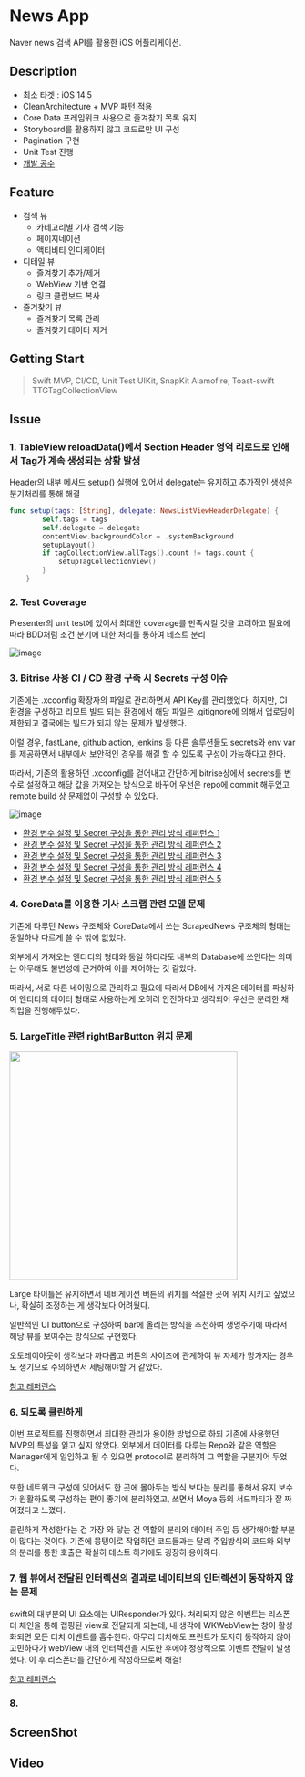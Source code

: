 # News App
Naver news 검색 API를 활용한 iOS 어플리케이션.

## Description
+ 최소 타겟 : iOS 14.5
+ CleanArchitecture + MVP 패턴 적용
+ Core Data 프레임워크 사용으로 즐겨찾기 목록 유지
+ Storyboard를 활용하지 않고 코드로만 UI 구성
+ Pagination 구현
+ Unit Test 진행
+ [개발 공수]()

## Feature
+ 검색 뷰
  + 카테고리별 기사 검색 기능
  + 페이지네이션
  + 액티비티 인디케이터
+ 디테일 뷰
  + 즐겨찾기 추가/제거
  + WebView 기반 연결
  + 링크 클립보드 복사
+ 즐겨찾기 뷰
  + 즐겨찾기 목록 관리
  + 즐겨찾기 데이터 제거

## Getting Start
> Swift
MVP, CI/CD, Unit Test
UIKit, SnapKit
Alamofire, Toast-swift
TTGTagCollectionView

## Issue

### 1. TableView reloadData()에서 Section Header 영역 리로드로 인해서 Tag가 계속 생성되는 상황 발생

Header의 내부 메서드 setup() 실행에 있어서 delegate는 유지하고 추가적인 생성은 분기처리를 통해 해결

```swift
func setup(tags: [String], delegate: NewsListViewHeaderDelegate) {
        self.tags = tags
        self.delegate = delegate
        contentView.backgroundColor = .systemBackground
        setupLayout()
        if tagCollectionView.allTags().count != tags.count {
            setupTagCollectionView()
        }
    }
```

### 2. Test Coverage
Presenter의 unit test에 있어서 최대한 coverage를 만족시킬 것을 고려하고 필요에 따라 BDD처럼 조건 분기에 대한 처리를 통하여 테스트 분리

![image](https://user-images.githubusercontent.com/75239459/175867790-e2f1c566-d1eb-467d-9e20-1cf52c93cb98.png)

### 3. Bitrise 사용 CI / CD 환경 구축 시 Secrets 구성 이슈

기존에는 .xcconfig 확장자의 파일로 관리하면서 API Key를 관리했었다. 하지만, CI 환경을 구성하고 리모트 빌드 되는 환경에서 해당 파일은 .gitignore에 의해서 업로딩이 제한되고 결국에는 빌드가 되지 않는 문제가 발생했다.

이럴 경우, fastLane, github action, jenkins 등 다른 솔루션들도 secrets와 env var를 제공하면서 내부에서 보안적인 경우를 해결 할 수 있도록 구성이 가능하다고 한다.

따라서, 기존의 활용하던 .xcconfig를 걷어내고 간단하게 bitrise상에서 secrets를 변수로 설정하고 해당 값을 가져오는 방식으로 바꾸어 우선은 repo에 commit 해두었고 remote build 상 문제없이 구성할 수 있었다.

![image](https://user-images.githubusercontent.com/75239459/176087060-3ee299b9-da95-43bf-ac53-cfe142014e79.png)

+ [환경 변수 설정 및 Secret 구성을 통한 관리 방식 레퍼런스 1](https://medium.com/hongbeomi-dev/bitrise%EB%A5%BC-%EC%82%AC%EC%9A%A9%ED%95%98%EC%97%AC-ci-cd-%ED%99%98%EA%B2%BD-%EA%B5%AC%EC%B6%95%ED%95%98%EA%B8%B0-1-firebase-distribution-cd522d53465c)
+ [환경 변수 설정 및 Secret 구성을 통한 관리 방식 레퍼런스 2](https://www.youtube.com/watch?v=PGh_RPYA45w)
+ [환경 변수 설정 및 Secret 구성을 통한 관리 방식 레퍼런스 3](https://www.runway.team/blog/how-to-set-up-a-ci-cd-pipeline-ios-app-using-bitrise)
+ [환경 변수 설정 및 Secret 구성을 통한 관리 방식 레퍼런스 4](https://stackoverflow.com/questions/65828851/how-to-access-bitrise-secret-environment-variable-in-swift-code)
+ [환경 변수 설정 및 Secret 구성을 통한 관리 방식 레퍼런스 5](https://ios-development.tistory.com/749)

### 4. CoreData를 이용한 기사 스크랩 관련 모델 문제
기존에 다루던 News 구조체와 CoreData에서 쓰는 ScrapedNews 구조체의 형태는 동일하나 다르게 쓸 수 밖에 없었다.

외부에서 가져오는 엔티티의 형태와 동일 하더라도 내부의 Database에 쓰인다는 의미는 아무래도 불변성에 근거하여 이를 제어하는 것 같았다.

따라서, 서로 다른 네이밍으로 관리하고 필요에 따라서 DB에서 가져온 데이터를 파싱하여 엔티티의 데이터 형태로 사용하는게 오히려 안전하다고 생각되어 우선은 분리한 채 작업을 진행해두었다.

### 5. LargeTitle 관련 rightBarButton 위치 문제
<img src = "https://i.stack.imgur.com/2XLBi.gif" width = 400>

Large 타이틀은 유지하면서 네비게이션 버튼의 위치를 적절한 곳에 위치 시키고 싶었으나, 확실히 조정하는 게 생각보다 어려웠다.

일반적인 UI button으로 구성하여 bar에 올리는 방식을 추천하여 생명주기에 따라서 해당 뷰를 보여주는 방식으로 구현했다.

오토레이아웃이 생각보다 까다롭고 버튼의 사이즈에 관계하여 뷰 자체가 망가지는 경우도 생기므로 주의하면서 세팅해야할 거 같았다.

[참고 레퍼런스](https://stackoverflow.com/questions/45317963/adjust-position-of-bar-button-item-when-using-large-titles-with-ios-11)

### 6. 되도록 클린하게

이번 프로젝트를 진행하면서 최대한 관리가 용이한 방법으로 하되 기존에 사용했던 MVP의 특성을 잃고 싶지 않았다. 외부에서 데이터를 다루는 Repo와 같은 역할은 Manager에게 일임하고 될 수 있으면 protocol로 분리하여 그 역할을 구분지어 두었다.

또한 네트워크 구성에 있어서도 한 곳에 몰아두는 방식 보다는 분리를 통해서 유지 보수가 원활하도록 구성하는 편이 좋기에 분리하였고, 쓰면서 Moya 등의 서드파티가 잘 짜여졌다고 느꼈다.

클린하게 작성한다는 건 가장 와 닿는 건 역할의 분리와 데이터 주입 등 생각해야할 부분이 많다는 것이다. 기존에 뭉탱이로 작업하던 코드들과는 달리 주입방식의 코드와 외부의 분리를 통한 호출은 확실히 테스트 하기에도 굉장히 용이하다.

### 7. 웹 뷰에서 전달된 인터렉션의 결과로 네이티브의 인터렉션이 동작하지 않는 문제

swift의 대부분의 UI 요소에는 UIResponder가 있다. 처리되지 않은 이벤트는 리스폰더 체인을 통해 랩핑된 view로 전달되게 되는데, 내 생각에 WKWebView는 창이 활성화되면 모든 터치 이벤트를 흡수한다. 아무리 터치해도 프린트가 도저히 동작하지 않아 고민하다가 webView 내의 인터렉션을 시도한 후에야 정상적으로 이벤트 전달이 발생했다. 이 후 리스폰더를 간단하게 작성하므로써 해결!

[참고 레퍼런스](https://stackoverflow.com/questions/56332558/uibutton-selector-not-working-after-button-tapped-within-wkwebview)

### 8.

## ScreenShot


## Video
